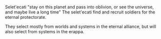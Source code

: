 Selet'ecati
"stay on this planet and pass into oblivion, or see the universe, and maybe live a long time"
The selet'ecati find and recruit soldiers for the eternal protectorate.

They select mostly from worlds and systems in the eternal alliance, but will also select from systems in the erappa.
